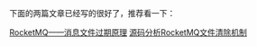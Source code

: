 下面的两篇文章已经写的很好了，推荐看一下：

[RocketMQ——消息文件过期原理](http://jaskey.github.io/blog/2017/02/16/rocketmq-clean-commitlog/)
[源码分析RocketMQ文件清除机制](https://blog.csdn.net/prestigeding/article/details/79482339)